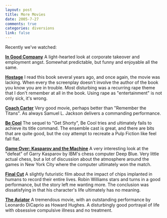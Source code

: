 ```yaml
--- 
layout: post
title: More Movies
date: 2005-7-27
comments: true
categories: diversions
link: false
---
```

Recently we've watched:

<strong><a href="http://imdb.com/title/tt0385267/" title="In Good Company">In Good Company</a></strong>
A light-hearted look at corporate takeover and employment angst. Somewhat predictable, but funny and enjoyable all the same.

<strong><a href="http://imdb.com/title/tt0340163/" title="Hostage">Hostage</a></strong>
I read this book several years ago, and once again, the movie was lacking. When every the screenplay doesn't involve the author of the book you know you are in trouble. Most disturbing was a recurring rape theme that I don't remember at all in the book. Using rape as "entertainment" is not only sick, it's wrong.

<strong><a href="http://imdb.com/title/tt0393162/" title="Coach Carter">Coach Carter</a></strong>
Very good movie, perhaps better than "Remember the Titans". As always Samuel L. Jackson delivers a commanding performance.

<strong><a href="http://imdb.com/title/tt0377471/" title="Be Cool">Be Cool</a></strong>
The sequel to "Get Shorty", Be Cool tries and ultimately fails to achieve its title command. The ensemble cast is great, and there are bits that are quite good, but the coy attempt to recreate a Pulp Fiction like feel fall flat.

<strong><a href="http://imdb.com/title/tt0379296/" title="Game Over: Kasparov and the Machine">Game Over: Kasparov and the Machine</a></strong>
A very interesting look at the "defeat" of Garry Kasparov by IBM's chess computer Deep Blue. Very little actual chess, but a lot of discussion about the atmosphere around the games in New York City where the computer ultimately won the match.

<strong><a href="http://imdb.com/title/tt0364343/" title="Final Cut">Final Cut</a></strong>
A slightly futuristic film about the impact of chips implanted in humans to record their entire lives. Robin Williams stars and turns in a good performance, but the story left me wanting more. The conclusion was dissatisfying in that his character's life ultimately has no meaning.

<strong><a href="http://imdb.com/title/tt0338751/" title="The Aviator">The Aviator</a></strong>
A tremendous movie, with an outstanding performance by Leonardo DiCaprio as Howard Hughes. A disturbingly good portrayal of life with obsessive compulsive illness and no treatment.
